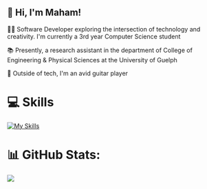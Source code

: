 ## 👋 Hi, I'm Maham!

👩‍💻 Software Developer exploring the intersection of technology and creativity. I'm currently a 3rd year Computer Science student

📚 Presently, a research assistant in the department of College of Engineering & Physical Sciences at the University of Guelph

🎸 Outside of tech, I'm an avid guitar player

# 💻 Skills
[![My Skills](https://skillicons.dev/icons?i=python,c,java,html,css,javascript,r,sqlite,vscode,git,docker,jquery,linux,gradle,react,flask,&perline=8)](https://skillicons.dev)
# 📊 GitHub Stats:
![](https://github-readme-streak-stats.herokuapp.com/?user=maham-tariq5&theme=tokyonight&hide_border=false)<br/>


